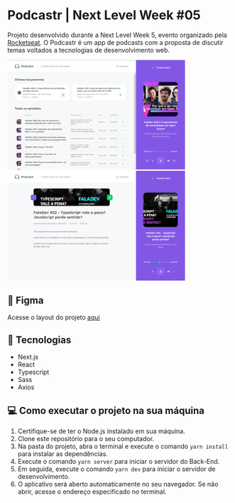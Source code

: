 # Podcastr | Next Level Week #05

Projeto desenvolvido durante a Next Level Week 5, evento organizado pela [Rocketseat](https://www.rocketseat.com.br/). O Podcastr é um app de podcasts com a proposta de discutir temas voltados a tecnologias de desenvolvimento web. 

<img width="400px"  src="./.github/images/img1.png" /> <img width="400px"  src="./.github/images/img2.png" />

## :art: Figma
Acesse o layout do projeto [aqui](https://www.figma.com/file/Gk90RPWwW2mFnhCLUFmnrX/Podcastr?type=design&mode=design&t=LzvWQ6O7hjP9K3ju-1)

## :rocket: Tecnologias
* Next.js
* React
* Typescript
* Sass
* Axios

## :computer: Como executar o projeto na sua máquina

1. Certifique-se de ter o Node.js instalado em sua máquina.
2. Clone este repositório para o seu computador.
3. Na pasta do projeto, abra o terminal e execute o comando `yarn install` para instalar as dependências.
4. Execute o comando `yarn server` para iniciar o servidor do Back-End.
5. Em seguida, execute o comando `yarn dev` para iniciar o servidor de desenvolvimento.
6. O aplicativo será aberto automaticamente no seu navegador. Se não abrir, acesse o endereço especificado no terminal.
